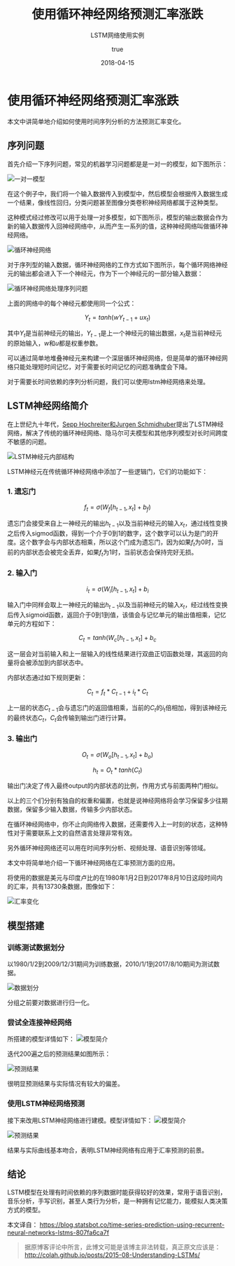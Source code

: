 ﻿---
title:      使用循环神经网络预测汇率涨跌
subtitle:   LSTM网络使用实例
date:       2018-04-15
mathjax: true
author: 
  nick: dalalaa
  link: https://github.com/Arctanxy
tags:
    - LSTM
    - 深度学习
---

# 使用循环神经网络预测汇率涨跌

本文中讲简单地介绍如何使用时间序列分析的方法预测汇率变化。

## 序列问题

首先介绍一下序列问题，常见的机器学习问题都是是一对一的模型，如下图所示：

![一对一模型](https://cdn-images-1.medium.com/max/1600/0*7AIMLPm1e7hgGolz.)

在这个例子中，我们将一个输入数据传入到模型中，然后模型会根据传入数据生成一个结果，像线性回归，分类问题甚至图像分类卷积神经网络都属于这种类型。

这种模式经过修改可以用于处理一对多模型，如下图所示，模型的输出数据会作为新的输入数据传入回神经网络中，从而产生一系列的值，这种神经网络叫做循环神经网络。

![循环神经网络](https://cdn-images-1.medium.com/max/1600/0*QFWZFOLMH4EyyZxu.)

对于序列型的输入数据，循环神经网络的工作方式如下图所示，每个循环网络神经元的输出都会进入下一个神经元，作为下一个神经元的一部分输入数据：

![循环神经网络处理序列问题](https://cdn-images-1.medium.com/max/1600/0*x1vmPLhmSow0kzvK.)

上面的网络中的每个神经元都使用同一个公式：

$$Y_t = tanh(wY_{t-1} + ux_t)$$

其中$Y_t$是当前神经元的输出，$Y_{t-1}$是上一个神经元的输出数据，$x_t$是当前神经元的原始输入，$w$和$u$都是权重参数。

可以通过简单地堆叠神经元来构建一个深层循环神经网络，但是简单的循环神经网络只能处理短时间记忆，对于需要长时间记忆的问题准确度会下降。

对于需要长时间依赖的序列分析问题，我们可以使用lstm神经网络来处理。

## LSTM神经网络简介

在上世纪九十年代，[Sepp Hochreiter和Jurgen Schmidhuber](http://www.mitpressjournals.org/doi/abs/10.1162/neco.1997.9.8.1735)提出了LSTM神经网络，解决了传统的循环神经网络、隐马尔可夫模型和其他序列模型对长时间跨度不敏感的问题。

![LSTM神经元内部结构](https://cdn-images-1.medium.com/max/800/0*_rC7UKSazzfOkpFZ.)

LSTM神经元在传统循环神经网络中添加了一些逻辑门，它们的功能如下：
### 1. 遗忘门

$$f_t = \sigma(W_f[h_{t-1},x_t]+b_f)$$

遗忘门会接受来自上一神经元的输出$h_{t-1}$以及当前神经元的输入$x_t$，通过线性变换之后传入sigmod函数，得到一个介于0到1的数字，这个数字可以认为是门的开度。这个数字会与内部状态相乘，所以这个门成为遗忘门，因为如果$f_t$为0时，当前的内部状态会被完全丢弃，如果$f_t$为1时，当前状态会保持完好无损。

### 2. 输入门

$$i_t = \sigma(W_i[h_{t-1},x_t]+b_i$$

输入门中同样会取上一神经元的输出$h_{t-1}$以及当前神经元的输入$x_t$，经过线性变换后传入sigmoid函数，返回介于0到1到值，该值会与记忆单元的输出值相乘，记忆单元的方程如下：

$$C_t = tanh(W_c[h_{t-1},x_t]+b_c$$

这一层会对当前输入和上一层输入的线性结果进行双曲正切函数处理，其返回的向量将会被添加到内部状态中。

内部状态通过如下规则更新：

$$C_t = f_t * C_{t-1} + i_t * C_t$$

上一层的状态$C_{t-1}$会与遗忘门的返回值相乘，当前的$C_t$的$i_t$倍相加，得到该神经元的最终状态$C_t$，$C_t$会传输到输出门进行计算。

### 3. 输出门

$$O_t = \sigma(W_o[h_{t-1},x_t] + b_o)$$

$$h_t = O_t * tanh(C_t)$$

输出门决定了传入最终output的内部状态的比例，作用方式与前面两种门相似。

以上的三个们分别有独自的权重和偏置，也就是说神经网络将会学习保留多少往期数据，保留多少输入数据，传输多少内部状态。

在循环神经网络中，你不止向网络传入数据，还需要传入上一时刻的状态，这种特性对于需要联系上文的自然语言处理非常有效。

另外循环神经网络还可以用在时间序列分析、视频处理、语音识别等领域。

本文中将简单地介绍一下循环神经网络在汇率预测方面的应用。

将使用的数据是美元与印度卢比的在1980年1月2日到2017年8月10日这段时间内的汇率，共有13730条数据，图像如下：

![汇率变化](https://cdn-images-1.medium.com/max/800/0*UYHLdtUFPTM7YPs6.)

## 模型搭建

### 训练测试数据划分

以1980/1/2到2009/12/31期间为训练数据，2010/1/1到2017/8/10期间为测试数据。

![数据划分](https://cdn-images-1.medium.com/max/800/0*jXH_D2Zd8TOmXa1H.)

分组之前要对数据进行归一化。

### 尝试全连接神经网络

所搭建的模型详情如下：
![模型简介](https://cdn-images-1.medium.com/max/1600/0*u3xLjEmM4m-0Ucjr.)

迭代200遍之后的预测结果如图所示：

![预测结果](https://cdn-images-1.medium.com/max/1200/0*6-fJhYPOGwCzGEs7.)

很明显预测结果与实际情况有较大的偏差。

### 使用LSTM神经网络预测

接下来改用LSTM神经网络进行建模。模型详情如下：
![模型简介](https://cdn-images-1.medium.com/max/1600/0*fDevZBB0iBwHtlIw.)

![预测结果](https://cdn-images-1.medium.com/max/1200/1*ysQ--yj7je3GReiiX5knBg.png)

结果与实际曲线基本吻合，表明LSTM神经网络有应用于汇率预测的前景。

## 结论

LSTM模型在处理有时间依赖的序列数据时能获得较好的效果，常用于语音识别，音乐分析，手写识别，甚至人类行为分析，是一种拥有记忆能力，能模拟人类决策方式的模型。

本文译自：
https://blog.statsbot.co/time-series-prediction-using-recurrent-neural-networks-lstms-807fa6ca7f

> 据原博客评论中所言，此博文可能是该博主非法转载，真正原文应该是：http://colah.github.io/posts/2015-08-Understanding-LSTMs/